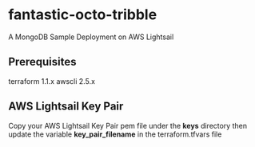# fantastic-octo-tribble

A MongoDB Sample Deployment on AWS Lightsail

## Prerequisites

terraform 1.1.x
awscli 2.5.x

## AWS Lightsail Key Pair

Copy your AWS Lightsail Key Pair pem file under the **keys** directory then update the variable **key_pair_filename** in the terraform.tfvars file

